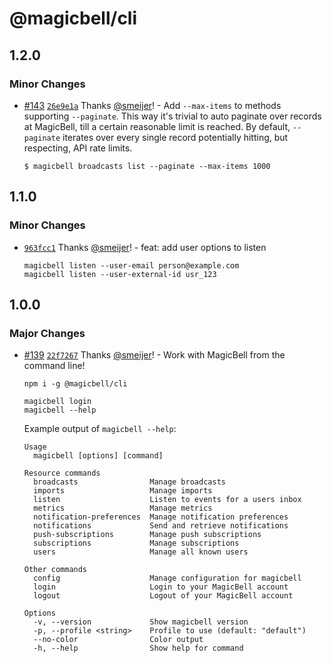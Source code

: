 # @magicbell/cli

## 1.2.0

### Minor Changes

- [#143](https://github.com/magicbell-io/magicbell-js/pull/143) [`26e9e1a`](https://github.com/magicbell-io/magicbell-js/commit/26e9e1a737d946d4fc42b81a126f9b2c794cb8f4) Thanks [@smeijer](https://github.com/smeijer)! - Add `--max-items` to methods supporting `--paginate`. This way it's trivial to auto paginate over records at MagicBell, till a certain reasonable limit is reached. By default, `--paginate` iterates over every single record potentially hitting, but respecting, API rate limits.

  ```shell
  $ magicbell broadcasts list --paginate --max-items 1000
  ```

## 1.1.0

### Minor Changes

- [`963fcc1`](https://github.com/magicbell-io/magicbell-js/commit/963fcc1030f1cbcb621a19dc0b446558fedee790) Thanks [@smeijer](https://github.com/smeijer)! - feat: add user options to listen

  ```shell
  magicbell listen --user-email person@example.com
  magicbell listen --user-external-id usr_123
  ```

## 1.0.0

### Major Changes

- [#139](https://github.com/magicbell-io/magicbell-js/pull/139) [`22f7267`](https://github.com/magicbell-io/magicbell-js/commit/22f72679b65405e79a5a4a80d112678c3080ddc5) Thanks [@smeijer](https://github.com/smeijer)! - Work with MagicBell from the command line!

  ```shell
  npm i -g @magicbell/cli

  magicbell login
  magicbell --help
  ```

  Example output of `magicbell --help`:

  ```shell
  Usage
    magicbell [options] [command]

  Resource commands
    broadcasts                Manage broadcasts
    imports                   Manage imports
    listen                    Listen to events for a users inbox
    metrics                   Manage metrics
    notification-preferences  Manage notification preferences
    notifications             Send and retrieve notifications
    push-subscriptions        Manage push subscriptions
    subscriptions             Manage subscriptions
    users                     Manage all known users

  Other commands
    config                    Manage configuration for magicbell
    login                     Login to your MagicBell account
    logout                    Logout of your MagicBell account

  Options
    -v, --version             Show magicbell version
    -p, --profile <string>    Profile to use (default: "default")
    --no-color                Color output
    -h, --help                Show help for command
  ```
